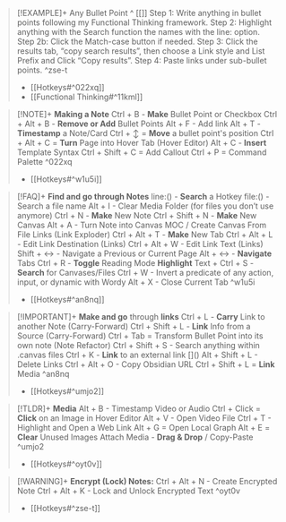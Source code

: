 > [!EXAMPLE]+ Any Bullet Point ^ [[]]
>     Step 1: Write anything in bullet points following my Functional Thinking framework.
>     Step 2: Highlight anything with the Search function the names with the line: option.
>     	Step 2b: Click the Match-case button if needed.
>     Step 3: Click the results tab, “copy search results”, then choose a Link style and List Prefix and Click “Copy results”.
>     Step 4: Paste links under sub-bullet points. ^zse-t
> - [[Hotkeys#^022xq]]
> - [[Functional Thinking#^11kml]]

> [!NOTE]+ **Making a Note**
> Ctrl + B - **Make** Bullet Point or Checkbox
> Ctrl + Alt + B - **Remove or Add** Bullet Points
> Alt + F - Add link
> Alt + T - **Timestamp** a Note/Card
> Ctrl + ↕ = **Move** a bullet point's position
> Ctrl + Alt + C = **Turn** Page into Hover Tab (Hover Editor)
> Alt + C - **Insert** Template Syntax 
> Ctrl + Shift + C = Add Callout
> Ctrl + P = Command Palette ^022xq
> - [[Hotkeys#^w1u5i]]

> [!FAQ]+ **Find and go through Notes**
> line:() - **Search** a Hotkey
> file:() - Search a file name
> Alt + I - Clear Media Folder (for files you don’t use anymore)
> Ctrl + N - **Make** New Note
> Ctrl + Shift + N - **Make** New Canvas
> Alt + A - Turn Note into Canvas MOC / Create Canvas From File Links (Link Exploder)
> Ctrl + Alt + T - **Make** New Tab
> Ctrl + Alt + L - Edit Link Destination (Links)
> Ctrl + Alt + W - Edit Link Text (Links)
> Shift + ↔ - Navigate a Previous or Current Page
> Alt + ↔ - **Navigate** Tabs
> Ctrl + R - **Toggle** Reading Mode
> **Highlight** Text + Ctrl + S - **Search** for Canvases/Files
> Ctrl + W - Invert a predicate of any action, input, or dynamic with Wordy
> Alt + X - Close Current Tab ^w1u5i
> - [[Hotkeys#^an8nq]]

> [!IMPORTANT]+ **Make and go** through **links**
> Ctrl + L - **Carry** Link to another Note (Carry-Forward)
> Ctrl + Shift + L - **Link** Info from a Source (Carry-Forward)
> Ctrl + Tab = Transform Bullet Point into its own note (Note Refactor)
> Ctrl + Shift + S - Search anything within .canvas files
> Ctrl + K - **Link** to an external link []\()
> Alt + Shift + L - Delete Links
> Ctrl + Alt + O - Copy Obsidian URL
> Ctrl + Shift + L = **Link** Media ^an8nq
> - [[Hotkeys#^umjo2]]

> [!TLDR]+ **Media**
> Alt + B - Timestamp Video or Audio
> Ctrl + Click = **Click** on an Image in Hover Editor
> Alt + V - Open Video File
> Ctrl + T - Highlight and Open a Web Link
> Alt + G = Open Local Graph
> Alt + E = **Clear** Unused Images
> Attach Media - **Drag & Drop** / Copy-Paste ^umjo2
> - [[Hotkeys#^oyt0v]]

> [!WARNING]+ **Encrypt (Lock) Notes:**
> Ctrl + Alt + N - Create Encrypted Note
> Ctrl + Alt + K - Lock and Unlock Encrypted Text ^oyt0v
> - [[Hotkeys#^zse-t]]

